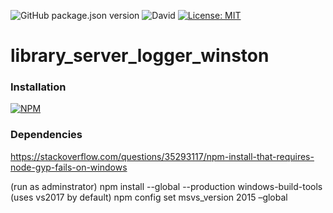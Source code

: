 ![GitHub package.json version](https://img.shields.io/github/package-json/v/thzero/library_server_logger_winston)
![David](https://img.shields.io/david/thzero/library_server_logger_winston)
[![License: MIT](https://img.shields.io/badge/License-MIT-yellow.svg)](https://opensource.org/licenses/MIT)

# library_server_logger_winston

### Installation

[![NPM](https://nodei.co/npm/@thzero/library_server_logger_winston.png?compact=true)](https://npmjs.org/package/@thzero/library_server_logger_winston)


### Dependencies

https://stackoverflow.com/questions/35293117/npm-install-that-requires-node-gyp-fails-on-windows

(run as adminstrator)
npm install --global --production windows-build-tools (uses vs2017 by default)
npm config set msvs_version 2015 –global